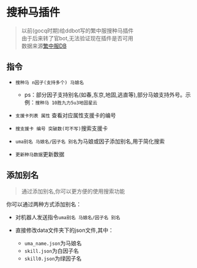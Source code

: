 # 搜种马插件

> 以前(gocq时期)给ddbot写的繁中服搜种马插件  
> 由于后来转了官bot,无法验证现在插件是否可用  
> 数据来源[繁中服DB](https://umatwdb.com)

## 指令

- `搜种马 n因子(支持多个) 马娘名`
  - ps：部分因子支持别名(如春,东京,地固,逃直等),部分马娘支持外号。示例：`搜种马 10胜九力5u3地固星云`

- `支援卡列表 属性` 查看对应属性支援卡的编号
- `搜支援卡 编号 突破数(可不写)`搜索支援卡
- `uma别名 马娘名/因子名 别名`为马娘或因子添加别名,用于简化搜索
- `更新种马数据`更新数据

## 添加别名

> 通过添加别名,你可以更方便的使用搜索功能

你可以通过两种方式添加别名：

- 对机器人发送指令`uma别名 马娘名/因子名 别名`

- 直接修改data文件夹下的json文件,其中：
  - `uma_name.json`为马娘名
  - `skill.json`为白因子名
  - `skill0.json`为绿因子名
